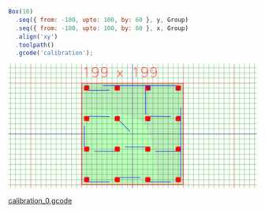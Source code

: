 ```JavaScript
Box(10)
  .seq({ from: -100, upto: 100, by: 60 }, y, Group)
  .seq({ from: -100, upto: 100, by: 60 }, x, Group)
  .align('xy')
  .toolpath()
  .gcode('calibration');
```

![Image](calibration.md.0.png)

[calibration_0.gcode](calibration.calibration_0.gcode)
